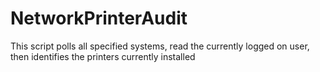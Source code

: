 # NetworkPrinterAudit
This script polls all specified systems, read the currently logged on user, then identifies the printers currently installed
